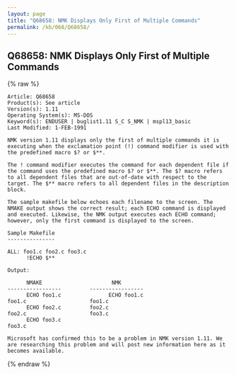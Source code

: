 ```yaml
---
layout: page
title: "Q68658: NMK Displays Only First of Multiple Commands"
permalink: /kb/068/Q68658/
---
```


## Q68658: NMK Displays Only First of Multiple Commands

{% raw %}

	Article: Q68658
	Product(s): See article
	Version(s): 1.11
	Operating System(s): MS-DOS
	Keyword(s): ENDUSER | buglist1.11 S_C S_NMK | mspl13_basic
	Last Modified: 1-FEB-1991
	
	NMK version 1.11 displays only the first of multiple commands it is
	executing when the exclamation point (!) command modifier is used with
	the predefined macro $? or $**.
	
	The ! command modifier executes the command for each dependent file if
	the command uses the predefined macro $? or $**. The $? macro refers
	to all dependent files that are out-of-date with respect to the
	target. The $** macro refers to all dependent files in the description
	block.
	
	The sample makefile below echoes each filename to the screen. The
	NMAKE output shows the correct result; each ECHO command is displayed
	and executed. Likewise, the NMK output executes each ECHO command;
	however, only the first command is displayed to the screen.
	
	Sample Makefile
	---------------
	
	ALL: foo1.c foo2.c foo3.c
	      !ECHO $**
	
	Output:
	
	      NMAKE                      NMK
	-----------------         -----------------
	      ECHO foo1.c               ECHO foo1.c
	foo1.c                    foo1.c
	      ECHO foo2.c         foo2.c
	foo2.c                    foo3.c
	      ECHO foo3.c
	foo3.c
	
	Microsoft has confirmed this to be a problem in NMK version 1.11. We
	are researching this problem and will post new information here as it
	becomes available.

{% endraw %}
